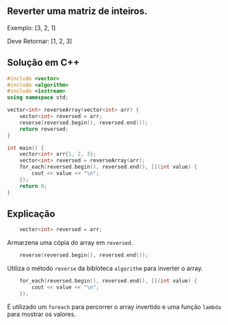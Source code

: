 ## Reverter uma matriz de inteiros.

Exemplo: [3, 2, 1]

Deve Retornar: [1, 2, 3]

## Solução em C++

```cpp
#include <vector>
#include <algorithm>
#include <iostream>
using namespace std;

vector<int> reverseArray(vector<int> arr) {
    vector<int> reversed = arr;
    reverse(reversed.begin(), reversed.end());
    return reversed;
}

int main() {
    vector<int> arr{1, 2, 3};
    vector<int> reversed = reverseArray(arr);
    for_each(reversed.begin(), reversed.end(), [](int value) {
        cout << value << "\n";
    });
    return 0;
}
```

## Explicação

```cpp
    vector<int> reversed = arr;
```

Armarzena uma cópia do array em `reversed`.

```cpp
    reverse(reversed.begin(), reversed.end());
```

Utiliza o método `reverse` da bibloteca `algorithm` para inverter o array.

```cpp
    for_each(reversed.begin(), reversed.end(), [](int value) {
        cout << value << "\n";
    });
```

É utilizado um `foreach` para percorrer o array invertido e uma função `lambda` para mostrar os valores.

